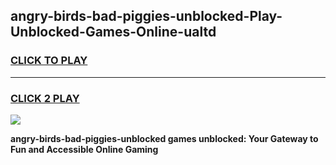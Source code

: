 
## angry-birds-bad-piggies-unblocked-Play-Unblocked-Games-Online-ualtd
<h3>
<a href="https://premium76.site?title=angry-birds-bad-piggies-unblocked&ref=25A">CLICK TO PLAY</a></h3>
<hr>

<h3>
<a href="https://premium76.site?title=angry-birds-bad-piggies-unblocked&ref=25A">CLICK 2 PLAY</a>
  
</h3>

<a href="https://premium76.site?title=angry-birds-bad-piggies-unblocked&ref=25A"><img src="https://clearcache.store/games.png"></a>


**angry-birds-bad-piggies-unblocked games unblocked: Your Gateway to Fun and Accessible Online Gaming**
